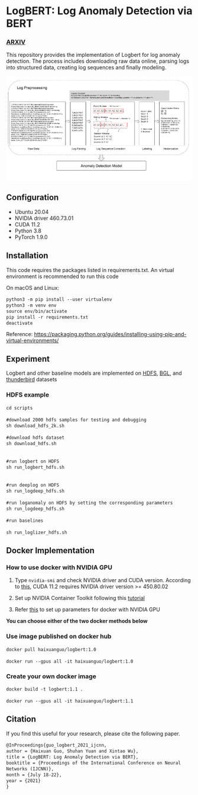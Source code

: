 # LogBERT: Log Anomaly Detection via BERT
### [ARXIV](https://arxiv.org/abs/2103.04475) 


This repository provides the implementation of Logbert for log anomaly detection. 
The process includes downloading raw data online, parsing logs into structured data, 
creating log sequences and finally modeling. 

![alt](img/log_preprocess.png)

## Configuration
- Ubuntu 20.04
- NVIDIA driver 460.73.01 
- CUDA 11.2
- Python 3.8
- PyTorch 1.9.0

  

## Installation
This code requires the packages listed in requirements.txt.
An virtual environment is recommended to run this code

On macOS and Linux:  
```
python3 -m pip install --user virtualenv
python3 -m venv env
source env/bin/activate
pip install -r requirements.txt
deactivate
```
Reference: https://packaging.python.org/guides/installing-using-pip-and-virtual-environments/

## Experiment
Logbert and other baseline models are implemented on [HDFS](https://github.com/logpai/loghub/tree/master/HDFS), [BGL](https://github.com/logpai/loghub/tree/master/BGL), and [thunderbird]() datasets

 ### HDFS example
 ```shell script
cd scripts

#download 2000 hdfs samples for testing and debugging
sh download_hdfs_2k.sh

#download hdfs dataset
sh download_hdfs.sh


#run logbert on HDFS
sh run_logbert_hdfs.sh


#run deeplog on HDFS
sh run_logdeep_hdfs.sh

#run loganomaly on HDFS by setting the corresponding parameters
sh run_logdeep_hdfs.sh

#run baselines

sh run_loglizer_hdfs.sh
```


## Docker Implementation
### How to use docker with NVIDIA GPU

1. Type ```nvidia-smi```  and check NVIDIA driver and  CUDA version. According to [this](https://docs.nvidia.com/deploy/cuda-compatibility/index.html), CUDA 11.2 requires NVIDIA driver version >= 450.80.02

2. Set up NVIDIA Container Toolkit following this [tutorial](https://docs.nvidia.com/datacenter/cloud-native/container-toolkit/install-guide.html)

3. Refer [this](https://docs.nvidia.com/datacenter/cloud-native/container-toolkit/user-guide.html#id2) to set up parameters for docker with NVIDIA GPU

<b>You can choose either of the two docker methods below</b>
### Use image published on docker hub
```shell script
docker pull haixuanguo/logbert:1.0

docker run --gpus all -it haixuanguo/logbert:1.0

```

### Create your own docker image
```shell script
docker build -t logbert:1.1 .

docker run --gpus all -it haixuanguo/logbert:1.1

```





## Citation

If you find this useful for your research, please cite the following paper.
```
@InProceedings{guo_logbert_2021_ijcnn,
author = {Haixuan Guo, Shuhan Yuan and Xintao Wu},
title = {LogBERT: Log Anomaly Detection via BERT},
booktitle = {Proceedings of the International Conference on Neural Networks (IJCNN)},
month = {July 18-22},
year = {2021}
}

```


